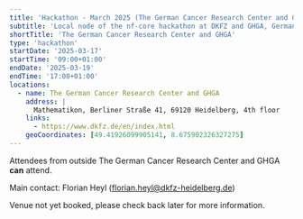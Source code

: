 ```yaml
---
title: 'Hackathon - March 2025 (The German Cancer Research Center and GHGA)'
subtitle: 'Local node of the nf-core hackathon at DKFZ and GHGA, Germany'
shortTitle: 'The German Cancer Research Center and GHGA'
type: 'hackathon'
startDate: '2025-03-17'
startTime: '09:00+01:00'
endDate: '2025-03-19'
endTime: '17:00+01:00'
locations:
  - name: The German Cancer Research Center and GHGA
    address: |
      Mathematikon, Berliner Straße 41, 69120 Heidelberg, 4th floor
    links:
      - https://www.dkfz.de/en/index.html
    geoCoordinates: [49.41926099905141, 8.675902326327275]
---
```


Attendees from outside The German Cancer Research Center and GHGA **can** attend.

Main contact: Florian Heyl ([florian.heyl@dkfz-heidelberg.de](mailto:florian.heyl@dkfz-heidelberg.de))

Venue not yet booked, please check back later for more information.
